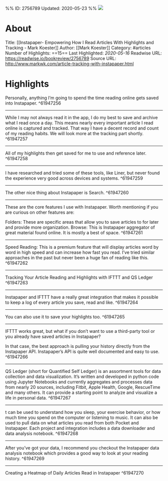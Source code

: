 %%
ID: 2756789
Updated: 2020-05-23
%%
![](https://readwise-assets.s3.amazonaws.com/static/images/article1.be68295a7e40.png)

# About
Title: [[Instapaper- Empowering How I Read Articles With Highlights and Tracking - Mark Koester]]
Author: [[Mark Koester]]
Category: #articles
Number of Highlights: ==15==
Last Highlighted: *2020-05-16*
Readwise URL: https://readwise.io/bookreview/2756789
Source URL: http://www.markwk.com/article-tracking-with-instapaper.html


# Highlights 
Personally, anything I’m going to spend the time reading online gets saved into Instapaper.  ^61947256

---

While I may not always read it in the app, I do my best to save and archive what I read once a day. This means nearly every important article I read online is captured and tracked. That way I have a decent record and count of my reading habits. We will look more at the tracking part shortly.  ^61947257

---

All of my highlights then get saved for me to use and reference later.  ^61947258

---

I have researched and tried some of these tools, like Liner, but never found the experience very good across devices and systems.  ^61947259

---

The other nice thing about Instapaper is Search.  ^61947260

---

These are the core features I use with Instapaper. Worth mentioning if you are curious on other features are:

Folders: These are specific areas that allow you to save articles to for later and provide more organization.
Browse: This is Instapaper aggregator of great material found online. It is mostly a best of space.  ^61947261

---

Speed Reading: This is a premium feature that will display articles word by word in high speed and can increase how fast you read. I’ve tried similar approaches in the past but never been a huge fan of reading like this.  ^61947262

---

Tracking Your Article Reading and Highlights with IFTTT and QS Ledger  ^61947263

---

Instapaper and IFTTT have a really great integration that makes it possible to keep a log of every article you save, read and like.  ^61947264

---

You can also use it to save your highlights too.  ^61947265

---

IFTTT works great, but what if you don’t want to use a third-party tool or you already have saved articles in Instapaper?

In that case, the best approach is pulling your history directly from the Instapaper API. Instapaper’s API is quite well documented and easy to use.  ^61947266

---

QS Ledger (short for Quantified Self Ledger) is an assortment tools for data collection and data visualization. It’s written and developed in python code using Jupyter Notebooks and currently aggregates and processes data from nearly 20 sources, including Fitbit, Apple Health, Google, RescueTime and many others. It can provide a starting point to analyze and visualize a life in personal data.  ^61947267

---

t can be used to understand how you sleep, your exercise behavior, or how much time you spend on the computer or listening to music. It can also be used to pull data on what articles you read from both Pocket and Instapaper. Each project and integration includes a data downloader and data analysis notebook.  ^61947268

---

After you’ve got your data, I recommend you checkout the Instapaper data analysis notebook which provides a good way to look at your reading history.  ^61947269

---

Creating a Heatmap of Daily Articles Read in Instapaper  ^61947270

